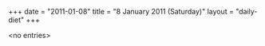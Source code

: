 +++
date = "2011-01-08"
title = "8 January 2011 (Saturday)"
layout = "daily-diet"
+++

<p>&lt;no entries&gt;</p>